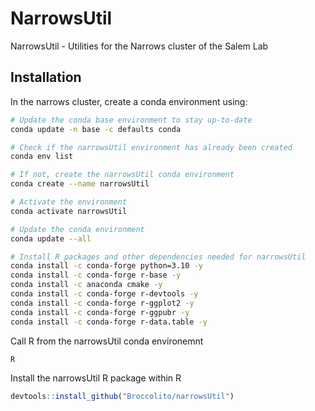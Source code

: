 # NarrowsUtil

NarrowsUtil - Utilities for the Narrows cluster of the Salem Lab



## Installation

In the narrows cluster, create a conda environment using:

```bash
# Update the conda base environment to stay up-to-date
conda update -n base -c defaults conda

# Check if the narrowsUtil environment has already been created
conda env list

# If not, create the narrowsUtil conda environment
conda create --name narrowsUtil

# Activate the environment
conda activate narrowsUtil

# Update the conda environment
conda update --all

# Install R packages and other dependencies needed for narrowsUtil
conda install -c conda-forge python=3.10 -y
conda install -c conda-forge r-base -y
conda install -c anaconda cmake -y
conda install -c conda-forge r-devtools -y
conda install -c conda-forge r-ggplot2 -y
conda install -c conda-forge r-ggpubr -y
conda install -c conda-forge r-data.table -y
```

Call R from the narrowsUtil conda environemnt

```bash
R
```

Install the narrowsUtil R package within R

```R
devtools::install_github("Broccolito/narrowsUtil")
```

